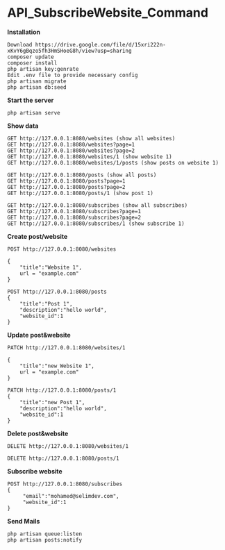 # API_SubscribeWebsite_Command

**Installation**
````
Download https://drive.google.com/file/d/15xri222n-xKvY6gBqzo5fh3HmSHoeG8h/view?usp=sharing
composer update
composer install
php artisan key:genrate
Edit .env file to provide necessary config
php artisan migrate
php artisan db:seed
````

**Start the server**

````php artisan serve````

**Show data**
````
GET http://127.0.0.1:8080/websites (show all websites)
GET http://127.0.0.1:8080/websites?page=1
GET http://127.0.0.1:8080/websites?page=2
GET http://127.0.0.1:8080/websites/1 (show website 1)
GET http://127.0.0.1:8080/websites/1/posts (show posts on website 1)

GET http://127.0.0.1:8080/posts (show all posts)
GET http://127.0.0.1:8080/posts?page=1
GET http://127.0.0.1:8080/posts?page=2
GET http://127.0.0.1:8080/posts/1 (show post 1)

GET http://127.0.0.1:8080/subscribes (show all subscribes)
GET http://127.0.0.1:8080/subscribes?page=1
GET http://127.0.0.1:8080/subscribes?page=2
GET http://127.0.0.1:8080/subscribes/1 (show subscribe 1)
````


**Create post/website**
````
POST http://127.0.0.1:8080/websites

{
    "title":"Website 1",
    url = "example.com"
}
````

````
POST http://127.0.0.1:8080/posts
{
    "title":"Post 1",
    "description":"hello world",
    "website_id":1
}
````


**Update post&website**

````
PATCH http://127.0.0.1:8080/websites/1

{
    "title":"new Website 1",
    url = "example.com"
}
````

````
PATCH http://127.0.0.1:8080/posts/1
{
    "title":"new Post 1",
    "description":"hello world",
    "website_id":1
}
````

**Delete post&website**

````
DELETE http://127.0.0.1:8080/websites/1

DELETE http://127.0.0.1:8080/posts/1
````


**Subscribe website**

````
POST http://127.0.0.1:8080/subscribes
{
     "email":"mohamed@selimdev.com",
     "website_id":1
}
````


**Send Mails**

````
php artisan queue:listen
php artisan posts:notify
````
